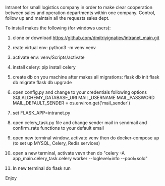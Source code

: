 Intranet for small logistics company in order to make clear cooperation between sales and operation departments within one company. Control, follow up and maintain all the requests sales dept.

To install makes the following (for windows users):

1. clone or download https://github.com/dmitriyignatiev/intranet_main.git

2. reate virtual env: python3 -m venv venv

3. activate env: venv/Scripts/activate

4. install celery: pip install celery

5. create db on you machine after makes all migrations: flask db init flask db migrate flask db upgrade

6. open config.py and change to your credentials following options SQLALCHEMY_DATABASE_URI MAIL_USERNAME MAIL_PASSWORD MAIL_DEFAULT_SENDER = os.environ.get('mail_sender')

7. set FLASK_APP=intranet.py

8. open celery_task.py file and change sender mail in sendmail and confirm_rate functions to your default email

9. open new terminal window, activate venv then do docker-compose up (to set up MYSQL, Celery, Redis services)

10. open a new terminal, activate vevn then do "celery -A app_main.celery_task.celery worker --loglevel=info --pool=solo"

11. In new terminal do flask run

Enjoy
